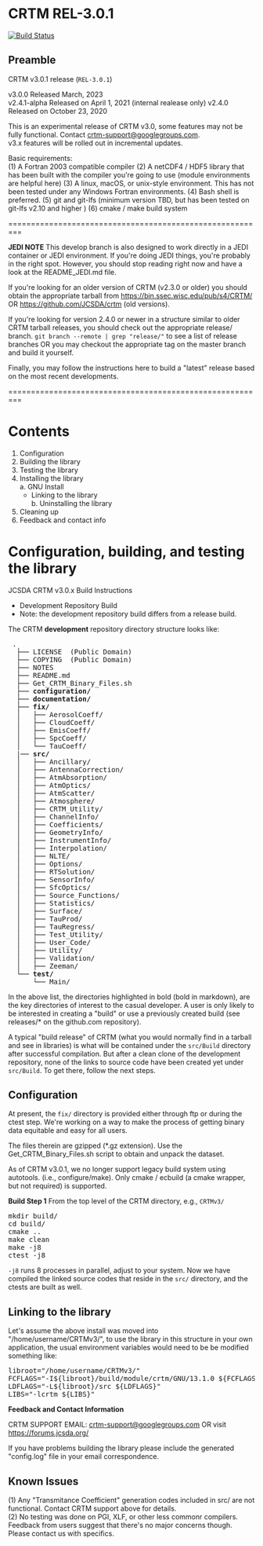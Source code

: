 CRTM REL-3.0.1
====================

[![Build Status](https://app.travis-ci.com/JCSDA-internal/crtm.svg?token=r6aaq9P13fHcTi8yBgdM&branch=develop)](https://app.travis-ci.com/JCSDA-internal/crtm)

Preamble
--------

CRTM v3.0.1 release (`REL-3.0.1`)  

v3.0.0 Released March, 2023  
v2.4.1-alpha Released on April 1, 2021 (internal realease only)
v2.4.0 Released on October 23, 2020

This is an experimental release of CRTM v3.0, some features may not be fully functional. Contact crtm-support@googlegroups.com.  
v3.x features will be rolled out in incremental updates. 

Basic requirements:  
(1) A Fortran 2003 compatible compiler
(2) A netCDF4 / HDF5 library that has been built with the compiler you're going to use (module environments are helpful here)
(3) A linux, macOS, or unix-style environment.  This has not been tested under any Windows Fortran environments.
(4) Bash shell is preferred. 
(5) git and git-lfs (minimum version TBD, but has been tested on git-lfs v2.10 and higher )
(6) cmake / make build system

=========================================================

**JEDI NOTE** This develop branch is also designed to work directly in a JEDI container or JEDI environment. If you're doing JEDI things, you're probably in the right spot. However, you should stop reading right now and have a look at the README_JEDI.md file.   

If you're looking for an older version of CRTM (v2.3.0 or older) you should obtain the appropriate tarball from
https://bin.ssec.wisc.edu/pub/s4/CRTM/   OR https://github.com/JCSDA/crtm (old versions).   

If you're looking for version 2.4.0 or newer in a structure similar to older CRTM tarball releases, you should check out the appropriate release/ branch.
`git branch --remote | grep "release/"` to see a list of release branches OR you may checkout the appropriate tag on the master branch and build it yourself. 

Finally, you may follow the instructions here to build a "latest" release based on the most recent developments.

=========================================================

Contents
========

1. Configuration  
2. Building the library  
3. Testing the library  
4. Installing the library  
  a. GNU Install  
      - Linking to the library  
  b. Uninstalling the library  
5. Cleaning up  
6. Feedback and contact info  



Configuration, building, and testing the library
================================================  
JCSDA CRTM v3.0.x Build Instructions

- Development Repository Build
- Note: the development repository build differs from a release build. 
  
The CRTM **development** repository directory structure looks like:

<pre>
 .
  ├── LICENSE  (Public Domain)
  ├── COPYING  (Public Domain)
  ├── NOTES
  ├── README.md 
  ├── Get_CRTM_Binary_Files.sh  
  ├── <b>configuration/</b>
  ├── <b>documentation/</b>
  ├── <b>fix/</b>
  │   ├── AerosolCoeff/
  │   ├── CloudCoeff/
  │   ├── EmisCoeff/
  │   ├── SpcCoeff/
  │   └── TauCoeff/
  |── <b>src/</b>
  │   ├── Ancillary/
  │   ├── AntennaCorrection/
  │   ├── AtmAbsorption/
  │   ├── AtmOptics/
  │   ├── AtmScatter/
  │   ├── Atmosphere/
  │   ├── CRTM_Utility/
  │   ├── ChannelInfo/
  │   ├── Coefficients/
  │   ├── GeometryInfo/
  │   ├── InstrumentInfo/
  │   ├── Interpolation/
  │   ├── NLTE/
  │   ├── Options/
  │   ├── RTSolution/
  │   ├── SensorInfo/
  │   ├── SfcOptics/
  │   ├── Source_Functions/
  │   ├── Statistics/
  │   ├── Surface/
  │   ├── TauProd/
  │   ├── TauRegress/
  │   ├── Test_Utility/
  │   ├── User_Code/
  │   ├── Utility/
  │   ├── Validation/
  │   ├── Zeeman/
  └── <b>test/</b>
      └── Main/
</pre>

In the above list, the directories highlighted in bold (bold in markdown), are the key directories of interest to the casual developer.
A user is only likely to be interested in creating a "build" or use a previously created build (see releases/* on the github.com repository).

A typical "build release" of CRTM (what you would normally find in a tarball and see in libraries) is what will be contained under the `src/Build` directory after successful compilation.
But after a clean clone of the development repository, none of the links to source code have been created yet under `src/Build`.   To get there, follow the next steps.

Configuration
-------------
At present, the `fix/` directory is provided either through ftp or during the ctest step. We're working on a way to make the process of getting binary data equitable and easy for all users.

The files therein are gzipped (*.gz extension).  Use the Get_CRTM_Binary_Files.sh script to obtain and unpack the dataset.    

As of CRTM v3.0.1, we no longer support legacy build system using autotools. (i.e., configure/make).  Only cmake / ecbuild (a cmake wrapper, but not required) is supported. 

**Build Step 1**
From the top level of the CRTM directory, e.g., `CRTMv3/` 
<pre>
mkdir build/
cd build/
cmake ..
make clean
make -j8
ctest -j8
</pre>

`-j8` runs 8 processes in parallel, adjust to your system. 
Now we have compiled the linked source codes that reside in the `src/` directory, and the ctests are built as well.

Linking to the library
----------------------

Let's assume the above install was moved into "/home/username/CRTMv3/", to use the library in this structure in your own application, the usual environment variables would need to be be modified something like:

<pre>
libroot="/home/username/CRTMv3/"
FCFLAGS="-I${libroot}/build/module/crtm/GNU/13.1.0 ${FCFLAGS}"  (as appropriate for your build environment)
LDFLAGS="-L${libroot}/src ${LDFLAGS}"
LIBS="-lcrtm ${LIBS}"
</pre>


**Feedback and Contact Information**

CRTM SUPPORT EMAIL: crtm-support@googlegroups.com OR visit https://forums.jcsda.org/

If you have problems building the library please include the generated "config.log" file in your email correspondence.

Known Issues
------------

(1) Any "Transmitance Coefficient" generation codes included in src/ are not functional.  Contact CRTM support above for details.  
(2) No testing was done on PGI, XLF, or other less commonr compilers.  Feedback from users suggest that there's no major concerns though.  Please contact us with specifics.







